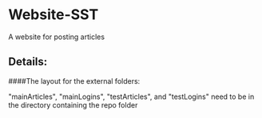 # Website-SST
A website for posting articles

## Details:
####The layout for the external folders:

"mainArticles", "mainLogins", "testArticles", and "testLogins" need to be in the directory containing the repo folder
